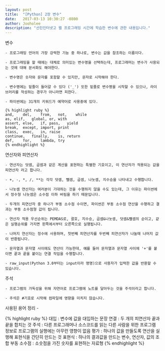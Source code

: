```yaml
---
layout: post
title:  "[Python] 2장 변수"
date:   2017-03-13 10:30:27 -0800
author: Jooholee
description: "선린인터넷고 웹 프로그래밍 시간에 학습한 변수에 관한 내용입니다."
---
```


변수

	- 프로그래밍 언어의 가장 강력한 기능 중 하나로, 변수는 값을 참조하는 이름이다.
	
	- 프로그래밍을 할 때에는 대체로 의미있는 변수명을 선택하는데, 프로그래머는 변수가 사용되는 것에 대해 문서화도 해야한다.
	
	- 변수명은 숫자와 문자를 포함할 수 있지만, 문자로 시작해야 한다.
	
	- 변수명에는 밑줄이 들어갈 수 있다 ('_') 또한 밑줄로 변수명을 시작할 수 있으나, 라이브러리를 작성하는 경우가 아니라면 피한다.
	
	- 파이썬에는 31개의 키워드가 예약어로 사용중에 있다.
	
	{% highlight ruby %}
	and,	del,	from,	not,	while
	as,	elif,	global,	or,	with
	assert,	else,	if,	pass,	yield
	break,	except,	import,	print
	class,	exec,	in,	raise
	continue,	finally,	is,	return
	def,	for,	lambda,	try
	{% endhighlight %}
	
연산자와 피연산자

	- 연산자는 덧셈, 곱셈과 같은 계산을 표현하는 특별한 기호이고, 이 연산자가 적용되는 값을 피연산자 라고 합니다.
	
	- +, -, *, /, **는 각각 덧셈, 뺄셈, 곱셈, 나눗셈, 지수승을 나타내고 수행합니다.
	
	- 나눗셈 연산자는 여러분이 기대하는 것을 수행하지 않을 수도 있는데, 그 이유는 파이썬에서 정수형 나눗셈은 소수점 이하 버림을 하기 때문입니다.
	
	- 두개의 피연산자 중 하나가 부동 소수점 수이면, 파이썬은 부동 소수점 연산을 수행하고 결과는 부동 소수점형 값이 됩니다.
	
	- 연산자 적용 우선순위는 PEMDAS로, 괄호, 지수승, 곱셈&나눗셈, 덧셈&뺄셈의 순이고, 같은 실행순위를 가지면 왼쪽에서부터 오른쪽으로 실행됩니다.
	
	- 나머지 연산자는 정수에 사용하며, 첫번째 피연산자를 두번째 피연산자가 나눌때 나머지 값이 반환됩니다.
	
	- 문자열과 문자열 사이에도 연산이 가능한데, 예를 들어 문자열과 문자열 사이에 '+'를 붙이면 끝과 끝을 붙이는 연결 작업을 수행합니다.
	
	- raw_input(Python 3.0부터는 input이라 명명)으로 사용자가 입력한 값을 반환할 수 있습니다.
	
주석

	- 프로그램의 가독성을 위해 자연어로 프로그램에 노트를 달아두는 것을 주석이라고 합니다.
	
	- 주석은 #기호로 시작해 컴파일에 영향을 미치지 않습니다.
	
사용된 용어 정리 -

{% highlight ruby %}
대입 : 변수에 값을 대입하는 문장
연결 : 두 개의 피연산자 끝과 끝을 합치는 것
주석 : 다른 프로그래머나 소스코드를 읽는 다른 사람을 위한 프로그램 정보로 프로그램의 실행에는 아무런 영향이 없음
평가 : 하나의 값을 만들도록 연산을 실행해 표현식을 간단히 만드는 것
표현식 : 하나의 결과값을 만드는 변수, 연산자, 값의 조합
부동 소수점 : 소숫점을 가진 숫자를 표현하는 자료형
{% endhighlight %}


[jekyll-docs]: http://joey914.github.io/home
[jekyll-gh]:   https://github.com/joey914/joey914
[jekyll-talk]: https://talk.joey914.com/
